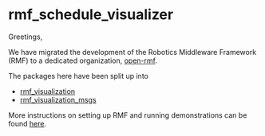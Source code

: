 # rmf_schedule_visualizer

Greetings,

We have migrated the development of the Robotics Middleware Framework (RMF) to a dedicated organization, [open-rmf](https://github.com/open-rmf).

The packages here have been split up into
* [rmf_visualization](https://github.com/open-rmf/rmf_visualization)
* [rmf_visualization_msgs](https://github.com/open-rmf/rmf_visualization_msgs)

More instructions on setting up RMF and running demonstrations can be found [here](https://github.com/open-rmf/rmf).
